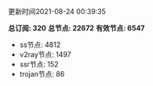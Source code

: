 更新时间2021-08-24 00:39:35

**总订阅: 320**
**总节点: 22672**
**有效节点: 6547**
- ss节点: 4812
- v2ray节点: 1497
- ssr节点: 152
- trojan节点: 86
